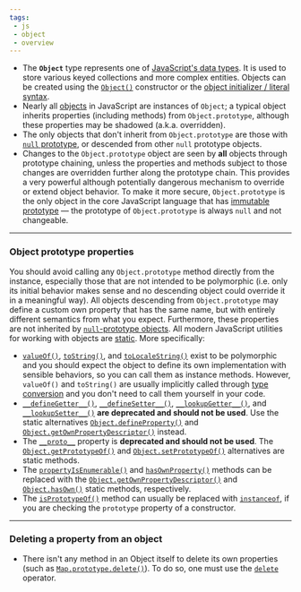 ```yaml
---
tags:
 - js
 - object
 - overview
---
```


- The **`Object`** type represents one of [JavaScript's data types](https://developer.mozilla.org/en-US/docs/Web/JavaScript/Data_structures). It is used to store various keyed collections and more complex entities. Objects can be created using the [`Object()`](https://developer.mozilla.org/en-US/docs/Web/JavaScript/Reference/Global_Objects/Object/Object) constructor or the [object initializer / literal syntax](https://developer.mozilla.org/en-US/docs/Web/JavaScript/Reference/Operators/Object_initializer).
- Nearly all [objects](https://developer.mozilla.org/en-US/docs/Web/JavaScript/Data_structures#objects) in JavaScript are instances of `Object`; a typical object inherits properties (including methods) from `Object.prototype`, although these properties may be shadowed (a.k.a. overridden). 
- The only objects that don't inherit from `Object.prototype` are those with [`null` prototype](https://developer.mozilla.org/en-US/docs/Web/JavaScript/Reference/Global_Objects/Object#null-prototype_objects), or descended from other `null` prototype objects.
- Changes to the `Object.prototype` object are seen by **all** objects through prototype chaining, unless the properties and methods subject to those changes are overridden further along the prototype chain. This provides a very powerful although potentially dangerous mechanism to override or extend object behavior. To make it more secure, `Object.prototype` is the only object in the core JavaScript language that has [immutable prototype](https://developer.mozilla.org/en-US/docs/Web/JavaScript/Reference/Global_Objects/Object/setPrototypeOf#description) — the prototype of `Object.prototype` is always `null` and not changeable.

---

### Object prototype properties

You should avoid calling any `Object.prototype` method directly from the instance, especially those that are not intended to be polymorphic (i.e. only its initial behavior makes sense and no descending object could override it in a meaningful way). All objects descending from `Object.prototype` may define a custom own property that has the same name, but with entirely different semantics from what you expect. Furthermore, these properties are not inherited by [`null`-prototype objects](https://developer.mozilla.org/en-US/docs/Web/JavaScript/Reference/Global_Objects/Object#null-prototype_objects). All modern JavaScript utilities for working with objects are [static](https://developer.mozilla.org/en-US/docs/Web/JavaScript/Reference/Global_Objects/Object#static_methods). More specifically:

- [`valueOf()`](https://developer.mozilla.org/en-US/docs/Web/JavaScript/Reference/Global_Objects/Object/valueOf), [`toString()`](https://developer.mozilla.org/en-US/docs/Web/JavaScript/Reference/Global_Objects/Object/toString), and [`toLocaleString()`](https://developer.mozilla.org/en-US/docs/Web/JavaScript/Reference/Global_Objects/Object/toLocaleString) exist to be polymorphic and you should expect the object to define its own implementation with sensible behaviors, so you can call them as instance methods. However, `valueOf()` and `toString()` are usually implicitly called through [type conversion](https://developer.mozilla.org/en-US/docs/Web/JavaScript/Data_structures#type_coercion) and you don't need to call them yourself in your code.
- [`__defineGetter__()`](https://developer.mozilla.org/en-US/docs/Web/JavaScript/Reference/Global_Objects/Object/__defineGetter__), [`__defineSetter__()`](https://developer.mozilla.org/en-US/docs/Web/JavaScript/Reference/Global_Objects/Object/__defineSetter__), [`__lookupGetter__()`](https://developer.mozilla.org/en-US/docs/Web/JavaScript/Reference/Global_Objects/Object/__lookupGetter__), and [`__lookupSetter__()`](https://developer.mozilla.org/en-US/docs/Web/JavaScript/Reference/Global_Objects/Object/__lookupSetter__) **are deprecated and should not be used**. Use the static alternatives [`Object.defineProperty()`](https://developer.mozilla.org/en-US/docs/Web/JavaScript/Reference/Global_Objects/Object/defineProperty) and [`Object.getOwnPropertyDescriptor()`](https://developer.mozilla.org/en-US/docs/Web/JavaScript/Reference/Global_Objects/Object/getOwnPropertyDescriptor) instead.
- The [`__proto__`](https://developer.mozilla.org/en-US/docs/Web/JavaScript/Reference/Global_Objects/Object/proto) property is **deprecated and should not be used**. The [`Object.getPrototypeOf()`](https://developer.mozilla.org/en-US/docs/Web/JavaScript/Reference/Global_Objects/Object/getPrototypeOf) and [`Object.setPrototypeOf()`](https://developer.mozilla.org/en-US/docs/Web/JavaScript/Reference/Global_Objects/Object/setPrototypeOf) alternatives are static methods.
- The [`propertyIsEnumerable()`](https://developer.mozilla.org/en-US/docs/Web/JavaScript/Reference/Global_Objects/Object/propertyIsEnumerable) and [`hasOwnProperty()`](https://developer.mozilla.org/en-US/docs/Web/JavaScript/Reference/Global_Objects/Object/hasOwnProperty) methods can be replaced with the [`Object.getOwnPropertyDescriptor()`](https://developer.mozilla.org/en-US/docs/Web/JavaScript/Reference/Global_Objects/Object/getOwnPropertyDescriptor) and [`Object.hasOwn()`](https://developer.mozilla.org/en-US/docs/Web/JavaScript/Reference/Global_Objects/Object/hasOwn) static methods, respectively.
- The [`isPrototypeOf()`](https://developer.mozilla.org/en-US/docs/Web/JavaScript/Reference/Global_Objects/Object/isPrototypeOf) method can usually be replaced with [`instanceof`](https://developer.mozilla.org/en-US/docs/Web/JavaScript/Reference/Operators/instanceof), if you are checking the `prototype` property of a constructor.

---
### Deleting a property from an object

- There isn't any method in an Object itself to delete its own properties (such as [`Map.prototype.delete()`](https://developer.mozilla.org/en-US/docs/Web/JavaScript/Reference/Global_Objects/Map/delete)). To do so, one must use the [`delete`](https://developer.mozilla.org/en-US/docs/Web/JavaScript/Reference/Operators/delete) operator.